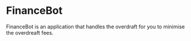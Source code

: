 # FinanceBot

FinanceBot is an application that handles the overdraft for you to minimise the overdreaft fees. 

